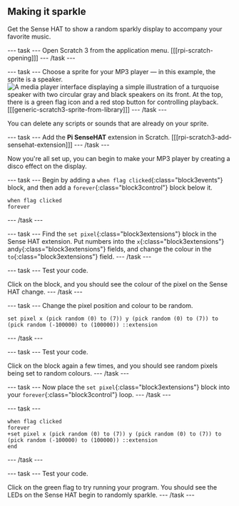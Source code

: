 ## Making it sparkle

Get the Sense HAT to show a random sparkly display to accompany your favorite music.

--- task ---
Open Scratch 3 from the application menu.
[[[rpi-scratch-opening]]]
--- /task ---

--- task ---
Choose a sprite for your MP3 player — in this example, the sprite is a speaker.
![A media player interface displaying a simple illustration of a turquoise speaker with two circular gray and black speakers on its front. At the top, there is a green flag icon and a red stop button for controlling playback.](images/speaker.png)
[[[generic-scratch3-sprite-from-library]]]
--- /task ---

You can delete any scripts or sounds that are already on your sprite.

--- task ---
Add the **Pi SenseHAT** extension in Scratch.
[[[rpi-scratch3-add-sensehat-extension]]]
--- /task ---

Now you're all set up, you can begin to make your MP3 player by creating a disco effect on the display.

--- task ---
Begin by adding a `when flag clicked`{:class="block3events"} block, and then add a `forever`{:class="block3control"} block below it.
```blocks3
when flag clicked
forever
```
--- /task ---

--- task ---
Find the `set pixel`{:class="block3extensions"} block in the Sense HAT extension.
Put numbers into the `x`{:class="block3extensions"} and`y`{:class="block3extensions"} fields, and change the colour in the `to`{:class="block3extensions"} field.
--- /task ---

--- task ---
Test your code. 

Click on the block, and you should see the colour of the pixel on the Sense HAT change.
--- /task ---

--- task ---
Change the pixel position and colour to be random.

```blocks3
set pixel x (pick random (0) to (7)) y (pick random (0) to (7)) to (pick random (-100000) to (100000)) ::extension
```
--- /task ---

--- task ---
Test your code. 

Click on the block again a few times, and you should see random pixels being set to random colours.
--- /task ---

--- task ---
Now place the `set pixel`{:class="block3extensions"} block into your `forever`{:class="block3control"} loop.
--- /task ---

--- task ---
```blocks3
when flag clicked
forever
+set pixel x (pick random (0) to (7)) y (pick random (0) to (7)) to (pick random (-100000) to (100000)) ::extension
end
```
--- /task ---

--- task ---
Test your code. 

Click on the green flag to try running your program. You should see the LEDs on the Sense HAT begin to randomly sparkle.
--- /task ---

